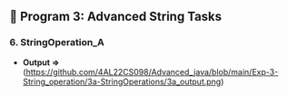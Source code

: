## 📌 Program 3: Advanced String Tasks

### 6. StringOperation_A  
- **Output =>** (https://github.com/4AL22CS098/Advanced_java/blob/main/Exp-3-String_operation/3a-StringOperations/3a_output.png)
